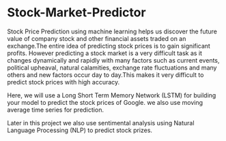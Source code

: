 # Stock-Market-Predictor
Stock Price Prediction using machine learning helps us discover the future value of company stock and other financial assets traded on an exchange.The entire idea of predicting stock prices is to gain significant profits. However predicting a stock market is a very difficult task as it changes dynamically and rapidly with many factors such as current events, political upheaval, natural calamities, exchange rate fluctuations and many others and new factors occur day to day.This makes it very difficult to predict stock prices with high accuracy. 

Here, we will use a Long Short Term Memory Network (LSTM) for building your model to predict the stock prices of Google. we also use moving average time series for prediction.

Later in this project we also use sentimental analysis using Natural Language Processing (NLP) to predict stock prizes.
